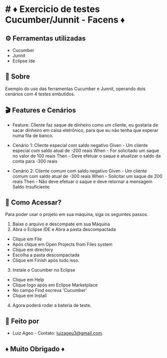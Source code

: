 # # ♦ Exercicio de testes Cucumber/Junnit - Facens ♦

## ⚙️ Ferramentas utilizadas 

* Cucumber
* Junnit
* Eclipse Ide

## 💬 Sobre
Exemplo do uso das ferramentas Cucumber e Junnit, operando dois cenários com 4 testes embutidos.

## 🎬 Features e Cenários
* Feature: Cliente faz saque de dinheiro como um cliente, eu gostaria de sacar dinheiro em caixa eletrônico,
para que eu não tenha que esperar numa fila de banco.

* Cenário 1: Cliente especial com saldo negativo
Given - Um cliente especial com saldo atual de -200 reais 
When - For solicitado um saque no valor de 100 reais
Then - Deve efetuar o saque e atualizar o saldo da conta para -300 reais

* Cenário 2: Cliente comum com saldo negativo
Given - Um cliente comum com saldo atual de -300 reais
When - Solicitar um saque de 200 reais
Then - Não deve efetuar o saque e deve retornar a mensagem Saldo Insuficiente

## 🚀 Como Acessar?
Para poder usar o projeto em sua máquina, siga os seguintes passos.
1. Baixe o arquivo e descompate em sua Máquina
2. Abra o Eclipse IDE e Abra a pasta descompactada
- Clique em File
- Após clique em Open Projects from Files system
- Clique em directory
- Escolha a pasta descompactada
- Clique em Finish após tudo isso.
3. Instale o Cucumber no Eclipse
- Clique em Help
- Clique logo após em Eclipse Marketplace
- No campo Find escreva 'Cucumber'
- Clique em Install 
4. Agora poderá rodar a bateria de teste.


## 🧑 Feito por
* Luiz Ageo - Contato: luizageu3@gmail.com.

## ♦ Muito Obrigado ♦